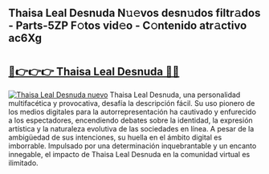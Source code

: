 ## Thaisa Leal Desnuda N𝚞𝚎vos desn𝚞dos filtr𝚊dos - Parts-5ZP F𝚘tos vid𝚎o - C𝚘ntenido atr𝚊ctivo ac6Xg

# <h2><a href="http://mb3pc1i.tromn.icu/?c=Thaisa+Leal+Desnuda">🔗👉👉👉 Thaisa Leal Desnuda 🔗🔗</a></h2>

[![Thaisa Leal Desnuda nuevo](https://i.imgur.com/pEAQMta.gif)](http://mb3pc1i.tromn.icu/?c=Thaisa+Leal+Desnuda)
Thaisa Leal Desnuda, una personalidad multifacética y provocativa, desafía la descripción fácil. Su uso pionero de los medios digitales para la autorrepresentación ha cautivado y enfurecido a los espectadores, encendiendo debates sobre la identidad, la expresión artística y la naturaleza evolutiva de las sociedades en línea. A pesar de la ambigüedad de sus intenciones, su huella en el ámbito digital es imborrable. Impulsado por una determinación inquebrantable y un encanto innegable, el impacto de Thaisa Leal Desnuda en la comunidad virtual es ilimitado.
